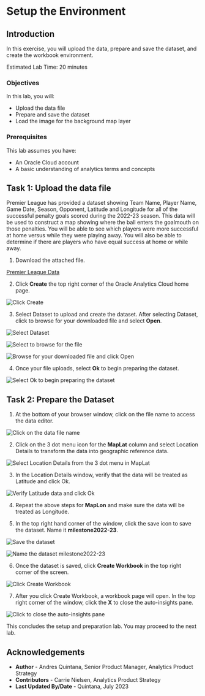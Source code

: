 # Setup the Environment

## Introduction

In this exercise, you will upload the data, prepare and save the dataset, and create the workbook environment.

Estimated Lab Time: 20 minutes

### Objectives

In this lab, you will:
* Upload the data file
* Prepare and save the dataset
* Load the image for the background map layer

### Prerequisites 

This lab assumes you have:
* An Oracle Cloud account
* A basic understanding of analytics terms and concepts

## Task 1: Upload the data file

Premier League has provided a dataset showing Team Name, Player Name, Game Date, Season, Opponent, Latitude and Longitude for all of the successful penalty goals scored during the 2022-23 season. This data will be used to construct a map showing where the ball enters the goalmouth on those penalties. You will be able to see which players were more successful at home versus while they were playing away. You will also be able to determine if there are players who have equal success at home or while away.

1. Download the attached file. 

  [Premier League Data](files/milestone2022-23.xlsx)

2. Click **Create** the top right corner of the Oracle Analytics Cloud home page.

  ![Click Create](images/create-dataset1.png)

3. Select Dataset to upload and create the dataset. After selecting Dataset, click to browse for your downloaded file and select **Open**.

  ![Select Dataset](images/create-dataset2.png)

  ![Select to browse for the file](images/create-dataset3.png)

  ![Browse for your downloaded file and click Open](images/create-dataset4.png)

4. Once your file uploads, select **Ok** to begin preparing the dataset.

  ![Select Ok to begin preparing the dataset](images/create-dataset5.png)

## Task 2: Prepare the Dataset

1. At the bottom of your browser window, click on the file name to access the data editor. 

  ![Click on the data file name](images/create-dataset6.png)

2. Click on the 3 dot menu icon for the **MapLat** column and select Location Details to transform the data into geographic reference data. 

  ![Select Location Details from the 3 dot menu in MapLat](images/create-dataset7.png)

3. In the Location Details window, verify that the data will be treated as Latitude and click Ok.  

  ![Verify Latitude data and click Ok](images/create-dataset8.png)

4. Repeat the above steps for **MapLon** and make sure the data will be treated as Longitude. 

5. In the top right hand corner of the window, click the save icon to save the dataset. Name it **milestone2022-23**. 

  ![Save the dataset](images/create-dataset9.png)

  ![Name the dataset milestone2022-23](images/create-dataset10.png)

6. Once the dataset is saved, click **Create Workbook** in the top right corner of the screen. 

  ![Click Create Workbook](images/create-dataset11.png)

7. After you click Create Workbook, a workbook page will open. In the top right corner of the window, click the **X** to close the auto-insights pane. 

  ![Click to close the auto-insights pane](images/create-workbook1.png)

This concludes the setup and preparation lab. You may proceed to the next lab.


## Acknowledgements
* **Author** - Andres Quintana, Senior Product Manager, Analytics Product Strategy
* **Contributors** -  Carrie Nielsen, Analytics Product Strategy
* **Last Updated By/Date** - Quintana, July 2023
